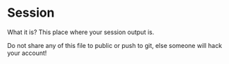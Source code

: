 # Session
What it is?
This place where your session output is.

Do not share any of this file to public or push to git, else someone will hack your account!
